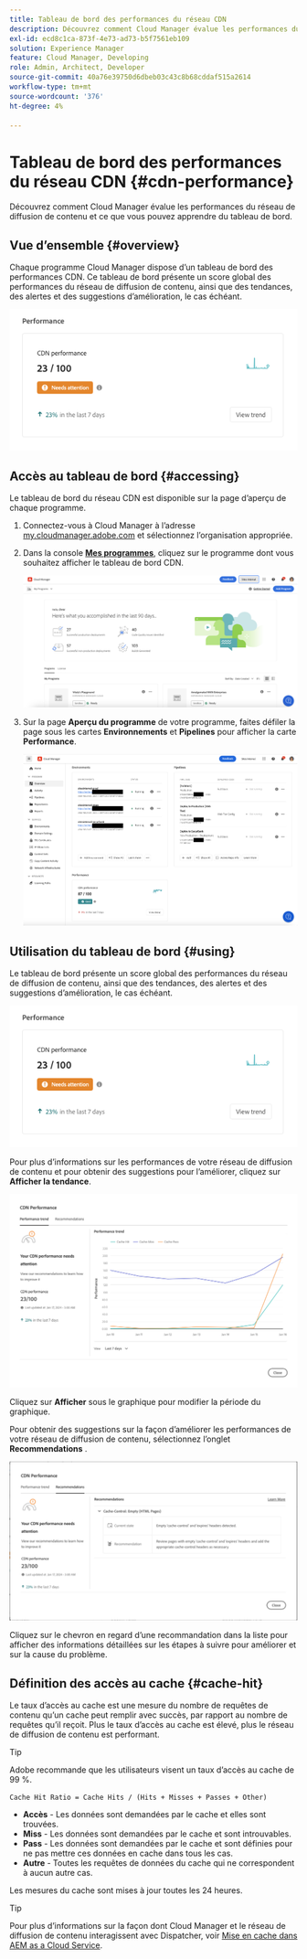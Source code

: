 ```yaml
---
title: Tableau de bord des performances du réseau CDN
description: Découvrez comment Cloud Manager évalue les performances du réseau de diffusion de contenu et ce que vous pouvez apprendre du tableau de bord.
exl-id: ecd8c1ca-873f-4e73-ad73-b5f7561eb109
solution: Experience Manager
feature: Cloud Manager, Developing
role: Admin, Architect, Developer
source-git-commit: 40a76e39750d6dbeb03c43c8b68cddaf515a2614
workflow-type: tm+mt
source-wordcount: '376'
ht-degree: 4%

---
```


# Tableau de bord des performances du réseau CDN {#cdn-performance}

Découvrez comment Cloud Manager évalue les performances du réseau de diffusion de contenu et ce que vous pouvez apprendre du tableau de bord.

## Vue d’ensemble {#overview}

Chaque programme Cloud Manager dispose d’un tableau de bord des performances CDN. Ce tableau de bord présente un score global des performances du réseau de diffusion de contenu, ainsi que des tendances, des alertes et des suggestions d’amélioration, le cas échéant.

![Tableau de bord des performances CDN](assets/cdn-performance-dashboard.png)

## Accès au tableau de bord {#accessing}

Le tableau de bord du réseau CDN est disponible sur la page d’aperçu de chaque programme.

1. Connectez-vous à Cloud Manager à l’adresse [my.cloudmanager.adobe.com](https://my.cloudmanager.adobe.com/) et sélectionnez l’organisation appropriée.

1. Dans la console **[Mes programmes](/help/implementing/cloud-manager/navigation.md#my-programs)**, cliquez sur le programme dont vous souhaitez afficher le tableau de bord CDN.

   ![Ma page de programmes](assets/my-programs.png)

1. Sur la page **Aperçu du programme** de votre programme, faites défiler la page sous les cartes **Environnements** et **Pipelines** pour afficher la carte **Performance**.

   ![Performances](assets/cdn-performance-overview.png)

## Utilisation du tableau de bord {#using}

Le tableau de bord présente un score global des performances du réseau de diffusion de contenu, ainsi que des tendances, des alertes et des suggestions d’amélioration, le cas échéant.

![Tableau de bord des performances CDN](assets/cdn-performance-dashboard.png)

Pour plus d’informations sur les performances de votre réseau de diffusion de contenu et pour obtenir des suggestions pour l’améliorer, cliquez sur **Afficher la tendance**.

![Tendance de performances](assets/cdn-performance-trend.png)

Cliquez sur **Afficher** sous le graphique pour modifier la période du graphique.

Pour obtenir des suggestions sur la façon d’améliorer les performances de votre réseau de diffusion de contenu, sélectionnez l’onglet **Recommendations** .

![Recommandations CDN](assets/cdn-performance-recommendations.png)

Cliquez sur le chevron en regard d’une recommandation dans la liste pour afficher des informations détaillées sur les étapes à suivre pour améliorer et sur la cause du problème.

## Définition des accès au cache {#cache-hit}

Le taux d’accès au cache est une mesure du nombre de requêtes de contenu qu’un cache peut remplir avec succès, par rapport au nombre de requêtes qu’il reçoit. Plus le taux d’accès au cache est élevé, plus le réseau de diffusion de contenu est performant.

>[!TIP]
>
>Adobe recommande que les utilisateurs visent un taux d’accès au cache de 99 %.

```text
Cache Hit Ratio = Cache Hits / (Hits + Misses + Passes + Other)
```

* **Accès** - Les données sont demandées par le cache et elles sont trouvées.
* **Miss** - Les données sont demandées par le cache et sont introuvables.
* **Pass** - Les données sont demandées par le cache et sont définies pour ne pas mettre ces données en cache dans tous les cas.
* **Autre** - Toutes les requêtes de données du cache qui ne correspondent à aucun autre cas.

Les mesures du cache sont mises à jour toutes les 24 heures.

>[!TIP]
>
>Pour plus d’informations sur la façon dont Cloud Manager et le réseau de diffusion de contenu interagissent avec Dispatcher, voir [Mise en cache dans AEM as a Cloud Service](/help/implementing/dispatcher/caching.md).
